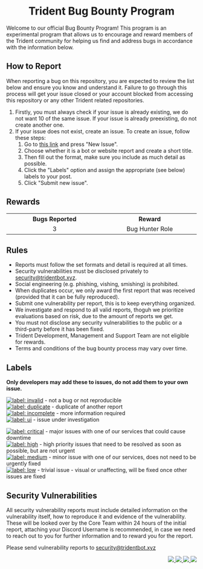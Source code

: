 <div align="center">
  <h1><strong>Trident Bug Bounty Program</strong></h1>
</div>

Welcome to our official Bug Bounty Program! This program is an experimental program that allows us to encourage and reward members of the Trident community for helping us find and address bugs in accordance with the information below.

<h2 align="left">How to Report</h2>

When reporting a bug on this repository, you are expected to review the list below and ensure you know and understand it. Failure to go through this process will get your issue closed or your account blocked from accessing this repository or any other Trident related repositories.

1. Firstly, you must always check if your issue is already existing, we do not want 10 of the same issue. If your issue is already preexisting, do not create another one.
2. If your issue does not exist, create an issue. To create an issue, follow these steps:
   1. Go to [this link](https://github.com/tridentdiscord/bugs/issues) and press "New Issue".
   2. Choose whether it is a bot or website report and create a short title.
   3. Then fill out the format, make sure you include as much detail as possible.
   4. Click the "Labels" option and assign the appropriate (see below) labels to your post.
   5. Click "Submit new issue".

<h2 align="left">Rewards</h2>

<table align="center" width="100%">
  <tr align="center">
    <th width="400px">Bugs Reported</th>
    <th width="400px">Reward</th>
  </tr>
  <tr align="center">
    <td>3</td>
    <td>Bug Hunter Role</td>
  </tr>
</table>

<h2 align="left">Rules</h2>

- Reports must follow the set formats and detail is required at all times.
- Security vulnerabilities must be disclosed privately to [security@tridentbot.xyz](mailto:security@tridentbot.xyz).
- Social engineering (e.g. phishing, vishing, smishing) is prohibited.
- When duplicates occur, we only award the first report that was received (provided that it can be fully reproduced).
- Submit one vulnerability per report, this is to keep everything organized.
- We investigate and respond to all valid reports, thoguh we prioritize evaluations based on risk, due to the amount of reports we get.
- You must not disclose any security vulnerabilities to the public or a third-party before it has been fixed.
- Trident Development, Management and Support Team are not eligible for rewards. 
- Terms and conditions of the bug bounty process may vary over time.


<h2 align="left">Labels</h2>

**Only developers may add these to issues, __do not__ add them to your own issue.**

[![label: invalid][~invalid]](https://github.com/tridentdiscord/bugs/labels/Invalid) - not a bug or not reproducible<br/>
[![label: duplicate][~duplicate]](https://github.com/tridentdiscord/bugs/labels/Duplicate) - duplicate of another report<br/>
[![label: incomplete][~incomplete]](https://github.com/tridentdiscord/bugs/labels/Incomplete) - more information required<br/>
[![label: ui][~ui]](https://github.com/tridentdiscord/bugs/labels/Under%20Investigation) - issue under investigation

[![label: critical][~critical]](https://github.com/tridentdiscord/bugs/labels/Critical%20Priority) - major issues with one of our services that could cause downtime<br/>
[![label: high][~high]](https://github.com/tridentdiscord/bugs/labels/High%20Priority) - high priority issues that need to be resolved as soon as possible, but are not urgent<br/>
[![label: medium][~medium]](https://github.com/tridentdiscord/bugs/labels/Medium%20Priority) - minor issue with one of our services, does not need to be urgently fixed<br/>
[![label: low][~low]](https://github.com/tridentdiscord/bugs/labels/Low%20Priority) - trivial issue - visual or unaffecting, will be fixed once other issues are fixed<br/>

[~critical]: https://img.shields.io/badge/-Critical%20Priority-BB0818.svg
[~high]: https://img.shields.io/badge/-High%20Priority-D93F0B.svg
[~medium]: https://img.shields.io/badge/-Medium%20Priority-FBCA04.svg
[~low]: https://img.shields.io/badge/-Low%20Priority-FEF2C0.svg
[~ui]: https://img.shields.io/badge/-Under%20Investigation-BFD4F2.svg

[~duplicate]: https://img.shields.io/badge/-Duplicate-BFD4F2.svg
[~incomplete]: https://img.shields.io/badge/-Incomplete-000000.svg
[~invalid]: https://img.shields.io/badge/-Invalid-5C859D.svg

<h2 align="left">Security Vulnerabilities</h2>

All security vulnerability reports must include detailed information on the vulnerability itself, how to reproduce it and evidence of the vulnerability. These will be looked over by the Core Team within 24 hours of the initial report, attaching your Discord Username is recommended, in case we need to reach out to you for further information and to reward you for the report.

Please send vulnerability reports to [security@tridentbot.xyz](mailto:security@tridentbot.xyz)

<div align="right">
  <a href="https://top.gg/bot/1041159026324545566">
    <img src="https://top.gg/api/widget/servers/1041159026324545566.svg">
  </a>
  <a href="https://top.gg/bot/1041159026324545566">
    <img src="https://top.gg/api/widget/status/1041159026324545566.svg" />
  </a>
  <a href="https://top.gg/bot/1041159026324545566">
  <img src="https://top.gg/api/widget/owner/1041159026324545566.svg">
  </a>
  <a href="https://top.gg/bot/1041159026324545566">
    <img src="https://top.gg/api/widget/upvotes/1041159026324545566.svg">
  </a>
</div>
